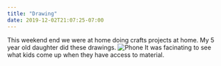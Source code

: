 ```yaml
---
title: "Drawing"
date: 2019-12-02T21:07:25-07:00
---
```

This weekend end we were at home doing crafts projects at home. My 5 year old daughter did these drawings. ![Phone](/img/rue-1.jpg) It was facinating to see what kids come up when they have access to material. 
